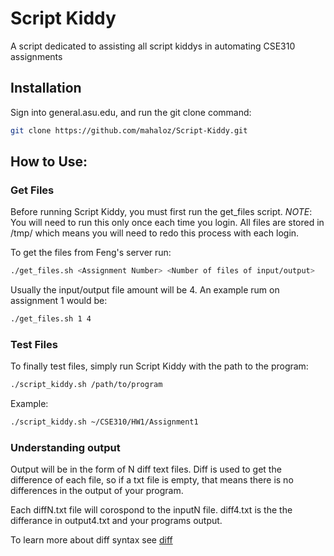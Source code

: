 # Script Kiddy
A script dedicated to assisting all script kiddys in automating CSE310 assignments

## Installation
Sign into general.asu.edu, and run the git clone command:
```bash
git clone https://github.com/mahaloz/Script-Kiddy.git
```
## How to Use:
### Get Files
Before running Script Kiddy, you must first run the get_files script.
*NOTE*: You will need to run this only once each time you login. All files are stored
in /tmp/ which means you will need to redo this process with each login.

To get the files from Feng's server run:
```bash
./get_files.sh <Assignment Number> <Number of files of input/output>
```
Usually the input/output file amount will be 4. An example rum on assignment 1 would be:
```bash
./get_files.sh 1 4
```

### Test Files
To finally test files, simply run Script Kiddy with the path to the program:
```bash
./script_kiddy.sh /path/to/program
```

Example:
```bash
./script_kiddy.sh ~/CSE310/HW1/Assignment1
```
 
### Understanding output
Output will be in the form of N diff text files. Diff is used to get the difference
of each file, so if a txt file is empty, that means there is no differences in the output of your program.

Each diffN.txt file will corospond to the inputN file. diff4.txt is the the differance in output4.txt and your programs output.

To learn more about diff syntax see [diff](https://www.computerhope.com/unix/udiff.html) 
